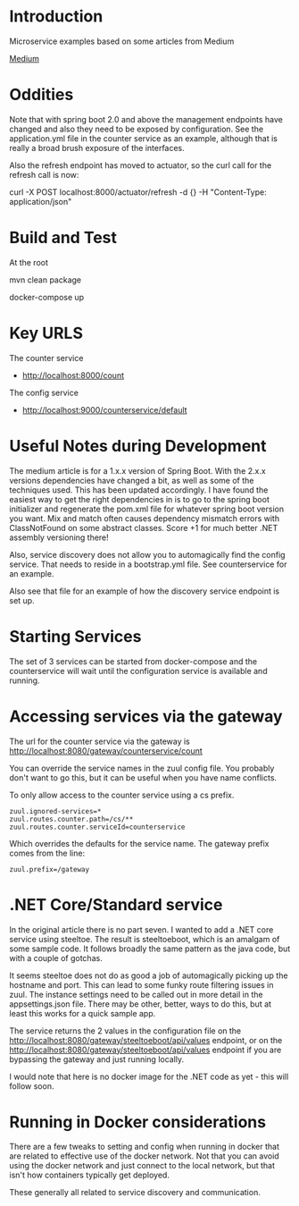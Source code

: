 # Introduction 
Microservice examples based on some articles from Medium

[Medium](https://medium.com/@marcus.eisele/implementing-a-microservice-architecture-with-spring-boot-intro-cdb6ad16806c)



# Oddities
Note that with spring boot 2.0 and above the management endpoints have changed and also they need 
to be exposed by configuration.  See the application.yml file in the counter service as an example,
although that is really a broad brush exposure of the interfaces.

Also the refresh endpoint has moved to actuator, so the curl call for the refresh call is now:

curl -X POST localhost:8000/actuator/refresh -d {} -H "Content-Type: application/json"


# Build and Test
At the root

mvn clean package

docker-compose up

# Key URLS
The counter service 
-   [http://localhost:8000/count](http://localhost:8000/count)

The config service
-   [http://localhost:9000/counterservice/default](http://localhost:9000/counterservice/default)

# Useful Notes during Development

The medium article is for a 1.x.x version of Spring Boot.  With the 2.x.x versions dependencies have changed a bit, as well as some
of the techniques used.  This has been updated accordingly.  I have found the easiest way to get the 
right dependencies in is to go to the spring boot initializer and regenerate the pom.xml file for whatever
spring boot version you want.  Mix and match often causes dependency mismatch errors with ClassNotFound on some
abstract classes.  Score +1 for much better .NET assembly versioning there!

Also, service discovery does not allow you to automagically find the config service.  That needs to reside in 
a bootstrap.yml file.  See counterservice for an example.

Also see that file for an example of how the discovery service endpoint is set up.

# Starting Services

The set of 3 services can be started from docker-compose and the counterservice will wait until the 
configuration service is available and running.

# Accessing services via the gateway

The url for the counter service via the gateway is 
[http://localhost:8080/gateway/counterservice/count](http://localhost:8080/gateway/counterservice/count)

You can override the service names in the zuul config file.  You probably don't want to go this, but it can be useful 
when you have name conflicts.

To only allow access to the counter service using a cs prefix. 

    zuul.ignored-services=*
    zuul.routes.counter.path=/cs/**
    zuul.routes.counter.serviceId=counterservice

Which overrides the defaults for the service name.  The gateway prefix comes from the line:

    zuul.prefix=/gateway
    
# .NET Core/Standard service

In the original article there is no part seven.  I wanted to add a .NET core service using steeltoe.  The result is 
steeltoeboot, which is an amalgam of some sample code.  It follows broadly the same pattern as the 
java code, but with a couple of gotchas.  

It seems steeltoe does not do as good a job of automagically picking up the hostname and port.  This can lead to some funky route filtering
issues in zuul.  The instance settings need to be called out in more detail in the appsettings.json file. There may be 
other, better, ways to do this, but at least this works for a quick sample app.

The service returns the 2 values in the configuration file on the 
[http://localhost:8080/gateway/steeltoeboot/api/values](http://localhost:8080/gateway/steeltoeboot/api/values) endpoint,
or on the [http://localhost:8080/gateway/steeltoeboot/api/values](http://localhost:8080/gateway/steeltoeboot/api/values) 
endpoint if you are bypassing the gateway and just running locally.   

I would note that here is no docker image for the .NET code as yet - this will follow soon.

# Running in Docker considerations

There are a few tweaks to setting and config when running in docker that are related to effective use of the docker 
network.  Not that you can avoid using the docker network and just connect to the local network, but that isn't how
containers typically get deployed.

These generally all related to service discovery and communication. 





